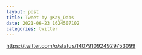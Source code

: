 ```yaml
--- 
layout: post 
title: Tweet by @Kay_Dabs 
date: 2021-06-23 1624507102 
categories: twitter 
--- 
```

https://twitter.com/o/status/1407910924929753099